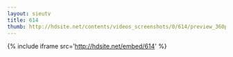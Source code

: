 ```yaml
---
layout: sieutv
title: 614
thumb: http://hdsite.net/contents/videos_screenshots/0/614/preview_360p.mp4.jpg
---
```

{% include iframe src='http://hdsite.net/embed/614' %}
 
